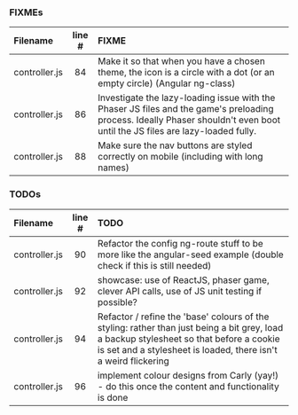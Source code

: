 ### FIXMEs
| Filename | line # | FIXME
|:------|:------:|:------
| controller.js | 84 | Make it so that when you have a chosen theme, the icon is a circle with a dot (or an empty circle) (Angular ng-class)
| controller.js | 86 | Investigate the lazy-loading issue with the Phaser JS files and the game's preloading process. Ideally Phaser shouldn't even boot until the JS files are lazy-loaded fully.
| controller.js | 88 | Make sure the nav buttons are styled correctly on mobile (including with long names)

### TODOs
| Filename | line # | TODO
|:------|:------:|:------
| controller.js | 90 | Refactor the config ng-route stuff to be more like the angular-seed example (double check if this is still needed)
| controller.js | 92 | showcase: use of ReactJS, phaser game, clever API calls, use of JS unit testing if possible?
| controller.js | 94 | Refactor / refine the 'base' colours of the styling: rather than just being a bit grey, load a backup stylesheet so that before a cookie is set and a stylesheet is loaded, there isn't a weird flickering
| controller.js | 96 | implement colour designs from Carly (yay!) - do this once the content and functionality is done